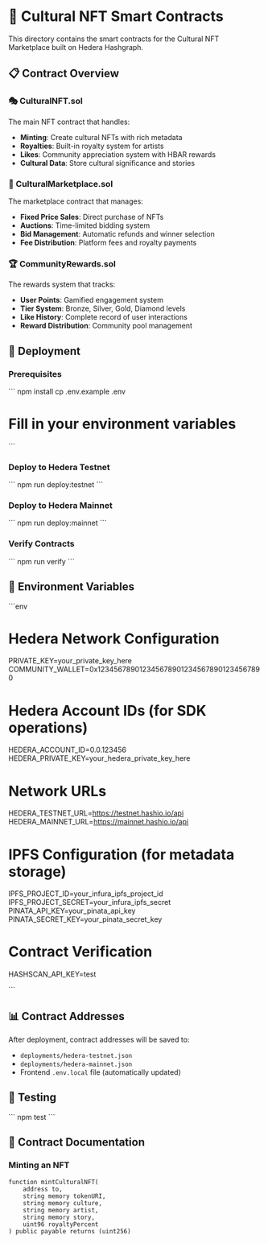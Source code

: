 # 🎨 Cultural NFT Smart Contracts

This directory contains the smart contracts for the Cultural NFT Marketplace built on Hedera Hashgraph.

## 📋 Contract Overview

### 🎭 CulturalNFT.sol
The main NFT contract that handles:
- **Minting**: Create cultural NFTs with rich metadata
- **Royalties**: Built-in royalty system for artists
- **Likes**: Community appreciation system with HBAR rewards
- **Cultural Data**: Store cultural significance and stories

### 🏪 CulturalMarketplace.sol
The marketplace contract that manages:
- **Fixed Price Sales**: Direct purchase of NFTs
- **Auctions**: Time-limited bidding system
- **Bid Management**: Automatic refunds and winner selection
- **Fee Distribution**: Platform fees and royalty payments

### 🏆 CommunityRewards.sol
The rewards system that tracks:
- **User Points**: Gamified engagement system
- **Tier System**: Bronze, Silver, Gold, Diamond levels
- **Like History**: Complete record of user interactions
- **Reward Distribution**: Community pool management

## 🚀 Deployment

### Prerequisites
\`\`\`
npm install
cp .env.example .env
# Fill in your environment variables
\`\`\`

### Deploy to Hedera Testnet
\`\`\`
npm run deploy:testnet
\`\`\`

### Deploy to Hedera Mainnet
\`\`\`
npm run deploy:mainnet
\`\`\`

### Verify Contracts
\`\`\`
npm run verify
\`\`\`

## 🔧 Environment Variables

\`\`\`env
# Hedera Network Configuration
PRIVATE_KEY=your_private_key_here
COMMUNITY_WALLET=0x1234567890123456789012345678901234567890

# Hedera Account IDs (for SDK operations)
HEDERA_ACCOUNT_ID=0.0.123456
HEDERA_PRIVATE_KEY=your_hedera_private_key_here

# Network URLs
HEDERA_TESTNET_URL=https://testnet.hashio.io/api
HEDERA_MAINNET_URL=https://mainnet.hashio.io/api

# IPFS Configuration (for metadata storage)
IPFS_PROJECT_ID=your_infura_ipfs_project_id
IPFS_PROJECT_SECRET=your_infura_ipfs_secret
PINATA_API_KEY=your_pinata_api_key
PINATA_SECRET_KEY=your_pinata_secret_key

# Contract Verification
HASHSCAN_API_KEY=test

\`\`\`

## 📊 Contract Addresses

After deployment, contract addresses will be saved to:
- `deployments/hedera-testnet.json`
- `deployments/hedera-mainnet.json`
- Frontend `.env.local` file (automatically updated)

## 🧪 Testing

\`\`\`
npm test
\`\`\`

## 📖 Contract Documentation

### Minting an NFT
```solidity
function mintCulturalNFT(
    address to,
    string memory tokenURI,
    string memory culture,
    string memory artist,
    string memory story,
    uint96 royaltyPercent
) public payable returns (uint256)
